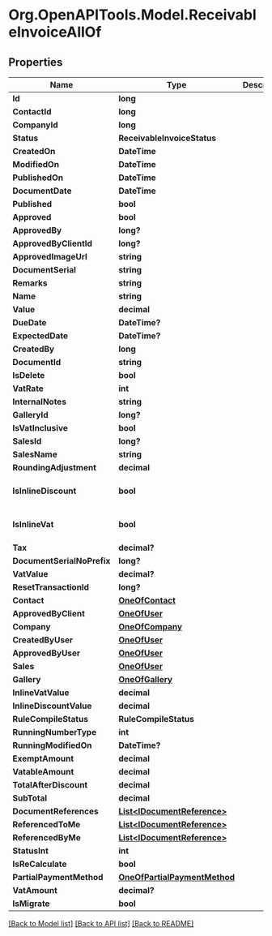 # Org.OpenAPITools.Model.ReceivableInvoiceAllOf

## Properties

Name | Type | Description | Notes
------------ | ------------- | ------------- | -------------
**Id** | **long** |  | [optional] 
**ContactId** | **long** |  | [optional] 
**CompanyId** | **long** |  | 
**Status** | **ReceivableInvoiceStatus** |  | [optional] 
**CreatedOn** | **DateTime** |  | 
**ModifiedOn** | **DateTime** |  | 
**PublishedOn** | **DateTime** |  | 
**DocumentDate** | **DateTime** |  | 
**Published** | **bool** |  | [optional] 
**Approved** | **bool** |  | [optional] 
**ApprovedBy** | **long?** |  | [optional] 
**ApprovedByClientId** | **long?** |  | [optional] 
**ApprovedImageUrl** | **string** |  | [optional] 
**DocumentSerial** | **string** |  | [optional] 
**Remarks** | **string** |  | [optional] 
**Name** | **string** |  | [optional] 
**Value** | **decimal** |  | [optional] 
**DueDate** | **DateTime?** |  | [optional] 
**ExpectedDate** | **DateTime?** |  | [optional] 
**CreatedBy** | **long** |  | [optional] 
**DocumentId** | **string** |  | [optional] 
**IsDelete** | **bool** |  | [optional] 
**VatRate** | **int** |  | [optional] 
**InternalNotes** | **string** |  | [optional] 
**GalleryId** | **long?** |  | [optional] 
**IsVatInclusive** | **bool** |  | [optional] 
**SalesId** | **long?** |  | [optional] 
**SalesName** | **string** |  | [optional] 
**RoundingAdjustment** | **decimal** |  | [optional] 
**IsInlineDiscount** | **bool** |  | [optional] [default to false]
**IsInlineVat** | **bool** |  | [optional] [default to false]
**Tax** | **decimal?** |  | [optional] 
**DocumentSerialNoPrefix** | **long?** |  | [optional] 
**VatValue** | **decimal?** |  | [optional] 
**ResetTransactionId** | **long?** |  | [optional] 
**Contact** | [**OneOfContact**](OneOfContact.md) |  | [optional] 
**ApprovedByClient** | [**OneOfUser**](OneOfUser.md) |  | [optional] 
**Company** | [**OneOfCompany**](OneOfCompany.md) |  | [optional] 
**CreatedByUser** | [**OneOfUser**](OneOfUser.md) |  | [optional] 
**ApprovedByUser** | [**OneOfUser**](OneOfUser.md) |  | [optional] 
**Sales** | [**OneOfUser**](OneOfUser.md) |  | [optional] 
**Gallery** | [**OneOfGallery**](OneOfGallery.md) |  | [optional] 
**InlineVatValue** | **decimal** |  | [optional] 
**InlineDiscountValue** | **decimal** |  | [optional] 
**RuleCompileStatus** | **RuleCompileStatus** |  | [optional] 
**RunningNumberType** | **int** |  | [optional] 
**RunningModifiedOn** | **DateTime?** |  | [optional] 
**ExemptAmount** | **decimal** |  | [optional] 
**VatableAmount** | **decimal** |  | [optional] 
**TotalAfterDiscount** | **decimal** |  | [optional] 
**SubTotal** | **decimal** |  | [optional] 
**DocumentReferences** | [**List&lt;IDocumentReference&gt;**](IDocumentReference.md) |  | [optional] 
**ReferencedToMe** | [**List&lt;IDocumentReference&gt;**](IDocumentReference.md) |  | [optional] 
**ReferencedByMe** | [**List&lt;IDocumentReference&gt;**](IDocumentReference.md) |  | [optional] 
**StatusInt** | **int** |  | [optional] 
**IsReCalculate** | **bool** |  | [optional] 
**PartialPaymentMethod** | [**OneOfPartialPaymentMethod**](OneOfPartialPaymentMethod.md) |  | [optional] 
**VatAmount** | **decimal?** |  | [optional] 
**IsMigrate** | **bool** |  | [optional] 

[[Back to Model list]](../README.md#documentation-for-models) [[Back to API list]](../README.md#documentation-for-api-endpoints) [[Back to README]](../README.md)


